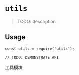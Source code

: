 # `utils`

> TODO: description

## Usage

```
const utils = require('utils');

// TODO: DEMONSTRATE API
```
 工具模块